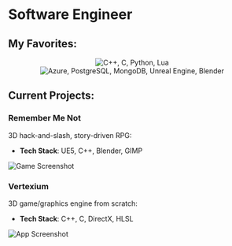 # Software Engineer

## My Favorites:
<p align="center">
    <img src="https://skillicons.dev/icons?i=cpp,c,py,lua" alt="C++, C, Python, Lua">
    <img src="https://skillicons.dev/icons?i=azure,postgres,mongodb,unreal,blender" alt="Azure, PostgreSQL, MongoDB, Unreal Engine, Blender">
</p>

## Current Projects:
### Remember Me Not
3D hack-and-slash, story-driven RPG:

- **Tech Stack**: UE5, C++, Blender, GIMP

![Game Screenshot](https://github.com/rickyringler/rickyringler/assets/135162902/4bd1f60e-5b40-4db3-8c4b-4ace4b616987)

### Vertexium
3D game/graphics engine from scratch:

- **Tech Stack**: C++, C, DirectX, HLSL

![App Screenshot](![my_engine](https://github.com/rickyringler/rickyringler/assets/135162902/92da9f3d-c161-4faf-a373-cbce320ede22))
